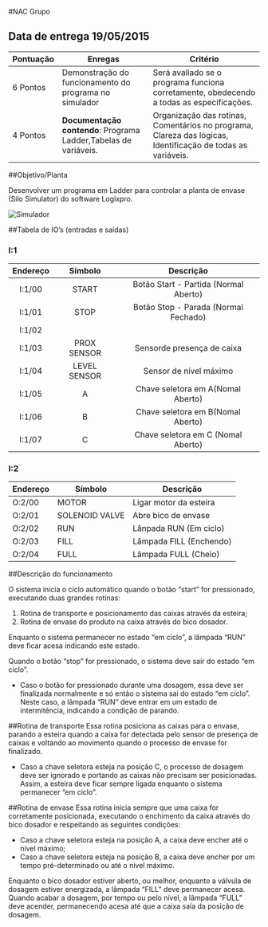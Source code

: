 #NAC Grupo

## Data de entrega 19/05/2015


| Pontuação 	| Enregas 	| Critério 	|
|-----------	|-----------------------------------------------------------------	|-------------------------------------------------------------------------------------------------------------	|
| 6 Pontos 	| Demonstração do funcionamento do programa no simulador 	| Será avaliado se o programa funciona corretamente, obedecendo a todas as especificações. 	|
| 4 Pontos 	| **Documentação contendo**: Programa Ladder,Tabelas de variáveis. 	| Organização das rotinas, Comentários no programa, Clareza das lógicas, Identificação de todas as variáveis. 	|

##Objetivo/Planta

Desenvolver um programa em Ladder para controlar a planta de envase (Silo Simulator) do software Logixpro.

![Simulador](http://s11.postimg.org/n6zxwivlv/Untitled.png)

##Tabela de IO’s (entradas e saídas)
### I:1
| Endereço 	| Símbolo 	| Descrição 	|
|:--------:	|:------------:	|:-------------------------------------:	|
| I:1/00 	| START 	| Botão Start - Partida (Normal Aberto) 	|
| I:1/01 	| STOP 	| Botão Stop - Parada (Normal Fechado) 	|
| I:1/02 	|  	|  	|
| I:1/03 	| PROX SENSOR 	| Sensorde presença de caixa 	|
| I:1/04 	| LEVEL SENSOR 	| Sensor de nível máximo 	|
| I:1/05 	| A 	| Chave seletora em A(Nomal Aberto) 	|
| I:1/06 	| B 	| Chave seletora em B(Nomal Aberto) 	|
| I:1/07 	| C 	| Chave seletora em C (Nomal Aberto) 	|

### I:2
| Endereço 	| Símbolo 	| Descrição 	|
|----------	|----------------	|-------------------------	|
| O:2/00 	| MOTOR 	| Ligar motor da esteira 	|
| O:2/01 	| SOLENOID VALVE 	| Abre bico de envase 	|
| O:2/02 	| RUN 	| Lânpada RUN (Em ciclo) 	|
| O:2/03 	| FILL 	| Lâmpada FILL (Enchendo) 	|
| O:2/04 	| FULL 	| Lâmpada FULL (Cheio) 	|

##Descrição do funcionamento

O sistema inicia o ciclo automático quando o botão “start” for pressionado, executando duas grandes rotinas:
1. Rotina de transporte e posicionamento das caixas através da esteira;
2. Rotina de envase do produto na caixa através do bico dosador.

Enquanto o sistema permanecer no estado “em ciclo”, a lâmpada “RUN” deve ficar acesa indicando este estado.

Quando o botão “stop” for pressionado, o sistema deve sair do estado “em ciclo”.
* Caso o botão for pressionado durante uma dosagem, essa deve ser finalizada normalmente e só então o sistema sai do estado “em ciclo”. Neste caso, a lâmpada “RUN” deve entrar em um estado de intermitência, indicando a condição de parando. 

##Rotina de transporte
Essa rotina posiciona as caixas para o envase, parando a esteira quando a caixa for detectada pelo sensor de presença de caixas e voltando ao movimento quando o processo de envase for finalizado.
* Caso a chave seletora esteja na posição C, o processo de dosagem deve ser ignorado e portando as caixas não precisam ser posicionadas. Assim, a esteira deve ficar sempre ligada enquanto o sistema permanecer “em ciclo”.

##Rotina de envase
Essa rotina inicia sempre que uma caixa for corretamente posicionada, executando o enchimento da caixa através do bico dosador e respeitando as seguintes condições:

* Caso a chave seletora esteja na posição A, a caixa deve encher até o nível máximo;
* Caso a chave seletora esteja na posição B, a caixa deve encher por um tempo pré-determinado ou até o nível máximo.

Enquanto o bico dosador estiver aberto, ou melhor, enquanto a válvula de dosagem estiver energizada, a lâmpada “FILL” deve permanecer acesa.
Quando acabar a dosagem, por tempo ou pelo nível, a lâmpada “FULL” deve acender, permanecendo acesa até que a caixa saía da posição de dosagem. 

